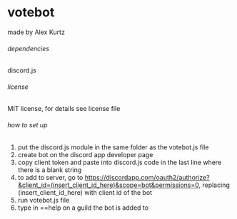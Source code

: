 # votebot
made by Alex Kurtz

###### dependencies
discord.js

###### license
MIT license, for details see license file

###### how to set up
1) put the discord.js module in the same folder as the votebot.js file
2) create bot on the discord app developer page 
3) copy client token and paste into discord.js code in the last line where there is a blank string
4) to add to server, go to https://discordapp.com/oauth2/authorize?&client_id=(insert_client_id_here)&scope=bot&permissions=0, replacing (insert_client_id_here) with client id of the bot
5) run votebot.js file
6) type in ==help on a guild the bot is added to

